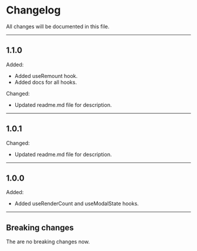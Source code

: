# Changelog

All changes will be documented in this file.

---

## 1.1.0
Added:
- Added useRemount hook.
- Added docs for all hooks.

Changed:
- Updated readme.md file for description.

---

## 1.0.1
Changed:
- Updated readme.md file for description.

---

## 1.0.0
Added:
- Added useRenderCount and useModalState hooks.

---

## Breaking changes

The are no breaking changes now.
